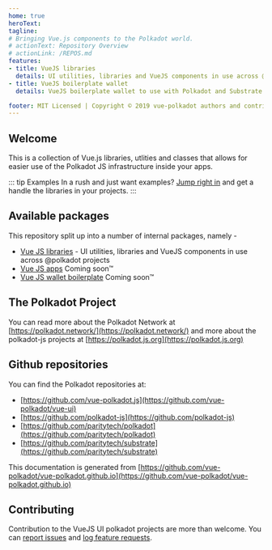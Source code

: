 ```yaml
---
home: true
heroText:
tagline:
# Bringing Vue.js components to the Polkadot world.
# actionText: Repository Overview
# actionLink: /REPOS.md
features:
- title: VueJS libraries
  details: UI utilities, libraries and VueJS components in use across @polkadot projects
- title: VueJS boilerplate wallet
  details: VueJS boilerplate wallet to use with Polkadot and Substrate compatible api

footer: MIT Licensed | Copyright © 2019 vue-polkadot authors and contributors
---
```


## Welcome

This is a collection of Vue.js libraries, utlities and classes that allows for easier use of the Polkadot JS infrastructure inside your apps.

::: tip Examples
In a rush and just want examples? [Jump right in](vue-ui-polkadot/vue-identicon/) and get a handle the libraries in your projects.
:::

## Available packages

This repository split up into a number of internal packages, namely -

- [Vue JS libraries](vue-ui-polkadot/) - UI utilities, libraries and VueJS components in use across @polkadot projects
- [Vue JS apps]() Coming soon️️️️™️
- [Vue JS wallet boilerplate]() Coming soon™️

## The Polkadot Project

You can read more about the Polkadot Network at [https://polkadot.network/](https://polkadot.network/) and more about the polkadot-js projects at [https://polkadot.js.org](https://polkadot.js.org)

## Github repositories

You can find the Polkadot repositories at:
- [https://github.com/vue-polkadot.js](https://github.com/vue-polkadot/vue-ui)
- [https://github.com/polkadot-js](https://github.com/polkadot-js)
- [https://github.com/paritytech/polkadot](https://github.com/paritytech/polkadot)
- [https://github.com/paritytech/substrate](https://github.com/paritytech/substrate)

This documentation is generated from [https://github.com/vue-polkadot/vue-polkadot.github.io](https://github.com/vue-polkadot/vue-polkadot.github.io)

## Contributing

Contribution to the VueJS UI polkadot projects are more than welcome. You can [report issues](https://github.com/vue-polkadot/vue-ui/issues/new) and [log feature requests](https://github.com/vue-polkadot/vue-ui/issues/new).
